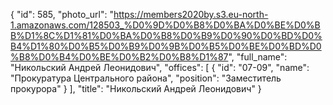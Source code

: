 {
    "id": 585,
    "photo_url": "https://members2020by.s3.eu-north-1.amazonaws.com/128503_%D0%9D%D0%B8%D0%BA%D0%BE%D0%BB%D1%8C%D1%81%D0%BA%D0%B8%D0%B9%D0%90%D0%BD%D0%B4%D1%80%D0%B5%D0%B9%D0%9B%D0%B5%D0%BE%D0%BD%D0%B8%D0%B4%D0%BE%D0%B2%D0%B8%D1%87",
    "full_name": "Никольский Андрей Леонидович",
    "offices": [
        {
            "id": "07-09",
            "name": "Прокуратура Центрального района",
            "position": "Заместитель прокурора"
        }
    ],
    "title": "Никольский Андрей Леонидович"
}